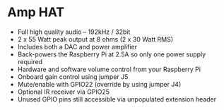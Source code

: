 <!--
---
name: Amp HAT
class: board
type: audio
formfactor: HAT
manufacturer: JustBoom
description: The JustBoom Amp HAT is a high quality audio amplifier designed specifically for the Raspberry Pi.
url: https://www.justboom.co/product/justboom-amp-hat/
buy: https://www.justboom.co/product/justboom-amp-hat/
image: 'justboom-amp-hat.png'
pincount: 40
eeprom: setup
power:
  '1':
  '2':
ground:
  '6':
  '9':
  '14':
  '20':
  '25':
  '30':
  '34':
  '39':
pin:
  '3':
    mode: i2c
  '5':
    mode: i2c
  '12':
    name: BCKL (Bit Clock)
    mode: i2s
  '15':
    name: Soft Mute
  '16':
    name: Rotary Encoder
  '18':
    name: Rotary Encoder
  '22':
    name: IR Receiver
  '35':
    name: LRCK (Left/Right Clock)
    mode: i2s
  '40':
    name: DOUT
    mode: i2s
i2c:
  '0x4D':
    name: Amplifier
    device: TAS5756M
-->
# Amp HAT

* Full high quality audio – 192kHz / 32bit
* 2 x 55 Watt peak output at 8 ohms (2 x 30 Watt RMS)
* Includes both a DAC and power amplifier
* Back-powers the Raspberry Pi at 2.5A so only one power supply required
* Hardware and software volume control from your Raspberry Pi
* Onboard gain control using jumper J5
* Mute/enable with GPIO22 (override by using jumper J4)
* Optional IR receiver via GPIO25
* Unused GPIO pins still accessible via unpopulated extension header
